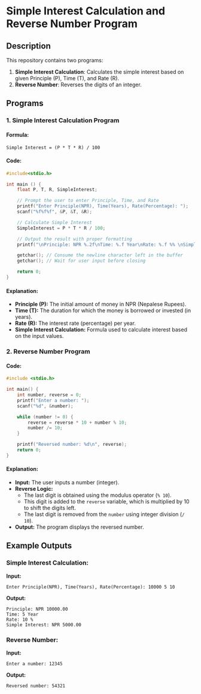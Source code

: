 # Simple Interest Calculation and Reverse Number Program

## Description
This repository contains two programs:
1. **Simple Interest Calculation**: Calculates the simple interest based on given Principle (P), Time (T), and Rate (R).
2. **Reverse Number**: Reverses the digits of an integer.

## Programs

### 1. Simple Interest Calculation Program

#### Formula:
```
Simple Interest = (P * T * R) / 100
```

#### Code:
```c
#include<stdio.h>

int main () {
    float P, T, R, SimpleInterest;

    // Prompt the user to enter Principle, Time, and Rate
    printf("Enter Principle(NPR), Time(Years), Rate(Percentage): ");
    scanf("%f%f%f", &P, &T, &R);

    // Calculate Simple Interest
    SimpleInterest = P * T * R / 100;

    // Output the result with proper formatting
    printf("\nPrinciple: NPR %.2f\nTime: %.f Year\nRate: %.f %% \nSimple Interest: NPR %.2f\n", P, T, R, SimpleInterest);

    getchar(); // Consume the newline character left in the buffer
    getchar(); // Wait for user input before closing

    return 0;
}
```

#### Explanation:
- **Principle (P):** The initial amount of money in NPR (Nepalese Rupees).
- **Time (T):** The duration for which the money is borrowed or invested (in years).
- **Rate (R):** The interest rate (percentage) per year.
- **Simple Interest Calculation:** Formula used to calculate interest based on the input values.

### 2. Reverse Number Program

#### Code:
```c
#include <stdio.h>

int main() {
    int number, reverse = 0;
    printf("Enter a number: ");
    scanf("%d", &number);

    while (number != 0) {
        reverse = reverse * 10 + number % 10;
        number /= 10;
    }

    printf("Reversed number: %d\n", reverse);
    return 0;
}
```

#### Explanation:
- **Input:** The user inputs a number (integer).
- **Reverse Logic:** 
   - The last digit is obtained using the modulus operator (`% 10`).
   - This digit is added to the `reverse` variable, which is multiplied by 10 to shift the digits left.
   - The last digit is removed from the `number` using integer division (`/ 10`).
- **Output:** The program displays the reversed number.

## Example Outputs

### Simple Interest Calculation:

**Input:**
```
Enter Principle(NPR), Time(Years), Rate(Percentage): 10000 5 10
```

**Output:**
```
Principle: NPR 10000.00
Time: 5 Year
Rate: 10 %
Simple Interest: NPR 5000.00
```

### Reverse Number:

**Input:**
```
Enter a number: 12345
```

**Output:**
```
Reversed number: 54321
```
